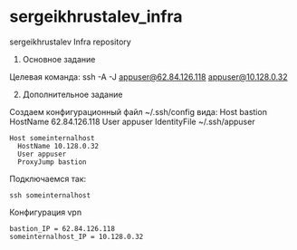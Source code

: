 # sergeikhrustalev_infra
sergeikhrustalev Infra repository

1.  Основное задание

Целевая команда:
    ssh -A  -J appuser@62.84.126.118 appuser@10.128.0.32

2. Дополнительное задание

Создаем конфигурационный файл ~/.ssh/config  вида:
    Host bastion
      HostName 62.84.126.118
      User appuser
      IdentityFile ~/.ssh/appuser

    Host someinternalhost
      HostName 10.128.0.32
      User appuser
      ProxyJump bastion

Подключаемся так:

    ssh someinternalhost


Конфигурация vpn

    bastion_IP = 62.84.126.118
    someinternalhost_IP = 10.128.0.32

